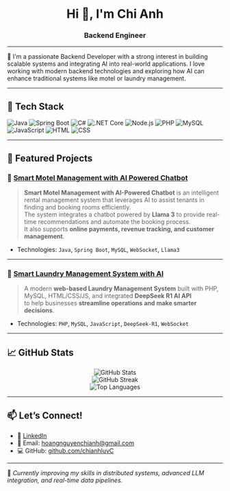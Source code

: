 <h1 align="center">Hi 👋, I'm Chi Anh</h1>
<h3 align="center">Backend Engineer</h3>

---

🎯 I'm a passionate Backend Developer with a strong interest in building scalable systems and integrating AI into real-world applications. I love working with modern backend technologies and exploring how AI can enhance traditional systems like motel or laundry management.

---

## 🚀 Tech Stack

![Java](https://img.shields.io/badge/Java-ED8B00?style=for-the-badge&logo=java&logoColor=white)
![Spring Boot](https://img.shields.io/badge/Spring%20Boot-6DB33F?style=for-the-badge&logo=spring-boot&logoColor=white)
![C#](https://img.shields.io/badge/C%23-239120?style=for-the-badge&logo=c-sharp&logoColor=white)
![.NET Core](https://img.shields.io/badge/.NET-512BD4?style=for-the-badge&logo=dotnet&logoColor=white)
![Node.js](https://img.shields.io/badge/Node.js-339933?style=for-the-badge&logo=nodedotjs&logoColor=white)
![PHP](https://img.shields.io/badge/PHP-777BB4?style=for-the-badge&logo=php&logoColor=white)
![MySQL](https://img.shields.io/badge/MySQL-005C84?style=for-the-badge&logo=mysql&logoColor=white)
![JavaScript](https://img.shields.io/badge/JavaScript-F7DF1E?style=for-the-badge&logo=javascript&logoColor=black)
![HTML](https://img.shields.io/badge/HTML5-E34F26?style=for-the-badge&logo=html5&logoColor=white)
![CSS](https://img.shields.io/badge/CSS3-1572B6?style=for-the-badge&logo=css3&logoColor=white)

---

## 🌟 Featured Projects

### 🔹 [Smart Motel Management with AI Powered Chatbot](https://github.com/chianhluvC/Smart-Motel-Management-with-AI-Powered-Chatbot)
> **Smart Motel Management with AI-Powered Chatbot** is an intelligent rental management system that leverages AI to assist tenants in finding and booking rooms efficiently.  
> The system integrates a chatbot powered by **Llama 3** to provide real-time recommendations and automate the booking process.  
> It also supports **online payments, revenue tracking, and customer management**.

- Technologies: `Java`, `Spring Boot`, `MySQL`, `WebSocket`, `Llama3`

---

### 🔹 [Smart Laundry Management System with AI](https://github.com/chianhluvC/Smart-Laundry-Management-System-with-AI)
> A modern **web-based Laundry Management System** built with PHP, MySQL, HTML/CSS/JS, and integrated **DeepSeek R1 AI API**  
> to help businesses **streamline operations and make smarter decisions**.

- Technologies: `PHP`, `MySQL`, `JavaScript`, `DeepSeek-R1`, `WebSocket`

---

## 📈 GitHub Stats

<p align="center">
  <img src="https://github-readme-stats.vercel.app/api?username=chianhluvC&show_icons=true&theme=tokyonight" alt="GitHub Stats" />
  <br/>
  <img src="https://github-readme-streak-stats.herokuapp.com/?user=chianhluvC&theme=tokyonight" alt="GitHub Streak" />
  <br/>
  <img src="https://github-readme-stats.vercel.app/api/top-langs/?username=chianhluvC&layout=compact&theme=tokyonight" alt="Top Languages" />
</p>

---

## 📫 Let’s Connect!

- 🔗 [LinkedIn](https://www.linkedin.com/in/hoangnguyenchianh)  
- 📧 Email: hoangnguyenchianh@gmail.com  
- 💻 GitHub: [github.com/chianhluvC](https://github.com/chianhluvC)

---

🌱 *Currently improving my skills in distributed systems, advanced LLM integration, and real-time data pipelines.*
